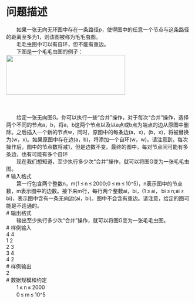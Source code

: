 <div id="pcont1" style="margin-top:20px; display:block;">

# 问题描述

<div class="pdcont">　　如果一张无向无环图中存在一条路径p，使得图中的任意一个节点与这条路径的距离至多为1，则该图被称为毛毛虫图。<br/>
　　毛毛虫图中可以有自环，但不能有重边。<br/>
　　下图是一个毛毛虫图的例子：<br/>
<img src="source/tsinsen/A1413/img/aHR0cDovL3d3dy50c2luc2VuLmNvbS9SZXF1aXJlRmlsZS5kbz9maWQ9ZFlKN0I5OG0=.do" width="324" height="108"/><br/>
<br/>
<br/>
<br/>
　　给定一张无向图G。你可以执行一些“合并”操作，对于每次“合并”操作，选择两个不同的节点a，b，将a，b这两个节点以及以a点或b点为端点的边从原图中删除。之后插入一个新的节点w，同时，原图中的每条边(a，x)，(b，x)，将被替换为(w，x)。如果原图中存在边(a，b)，将添加一个自环(w，w)。请注意到，每次操作后，图中的节点数将减1，但是边数不变。最终的图中，每对节点间可能有多条边，也有可能有多个自环<br/>
　　现在我们想知道，至少执行多少次“合并”操作，就可以将图G变为一张毛毛虫图。</div>
# 输入格式

<div class="pdcont">　　第一行包含两个整数n，m(1 ≤ n ≤ 2000;0 ≤ m ≤ 10^5)，n表示图中的节点数，m表示图中的边数。接下来m行，每行两个整数ai，bi，(1 ≤ ai， bi ≤ n;ai ≠ bi)，表示图中含有一条无向边(ai，bi)。图中不会含有重边。请注意，给定的图可能是不连通的。</div>
# 输出格式

<div class="pdcont">　　输出至少执行多少次“合并”操作，就可以将图G变为一张毛毛虫图。</div>
# 样例输入

<div class="pddata">4 4<br/>
1 2<br/>
2 3<br/>
3 4<br/>
4 2</div>
# 样例输出

<div class="pddata">2</div>
# 数据规模和约定

<div class="pdcont">　　1 ≤ n ≤ 2000<br/>
　　0 ≤ m ≤ 10^5</div>

</div>